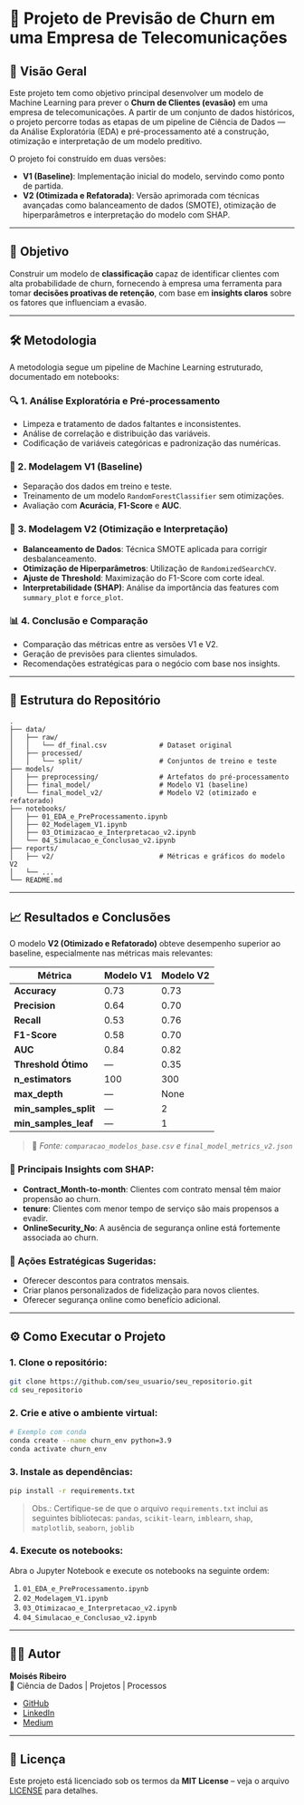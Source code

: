 # 🚀 Projeto de Previsão de Churn em uma Empresa de Telecomunicações

## 📖 Visão Geral

Este projeto tem como objetivo principal desenvolver um modelo de Machine Learning para prever o **Churn de Clientes (evasão)** em uma empresa de telecomunicações. A partir de um conjunto de dados históricos, o projeto percorre todas as etapas de um pipeline de Ciência de Dados — da Análise Exploratória (EDA) e pré-processamento até a construção, otimização e interpretação de um modelo preditivo.

O projeto foi construído em duas versões:

- **V1 (Baseline)**: Implementação inicial do modelo, servindo como ponto de partida.
- **V2 (Otimizada e Refatorada)**: Versão aprimorada com técnicas avançadas como balanceamento de dados (SMOTE), otimização de hiperparâmetros e interpretação do modelo com SHAP.

---

## 🎯 Objetivo

Construir um modelo de **classificação** capaz de identificar clientes com alta probabilidade de churn, fornecendo à empresa uma ferramenta para tomar **decisões proativas de retenção**, com base em **insights claros** sobre os fatores que influenciam a evasão.

---

## 🛠️ Metodologia

A metodologia segue um pipeline de Machine Learning estruturado, documentado em notebooks:

### 🔍 1. Análise Exploratória e Pré-processamento
- Limpeza e tratamento de dados faltantes e inconsistentes.
- Análise de correlação e distribuição das variáveis.
- Codificação de variáveis categóricas e padronização das numéricas.

### 🤖 2. Modelagem V1 (Baseline)
- Separação dos dados em treino e teste.
- Treinamento de um modelo `RandomForestClassifier` sem otimizações.
- Avaliação com **Acurácia**, **F1-Score** e **AUC**.

### 🚀 3. Modelagem V2 (Otimização e Interpretação)
- **Balanceamento de Dados**: Técnica SMOTE aplicada para corrigir desbalanceamento.
- **Otimização de Hiperparâmetros**: Utilização de `RandomizedSearchCV`.
- **Ajuste de Threshold**: Maximização do F1-Score com corte ideal.
- **Interpretabilidade (SHAP)**: Análise da importância das features com `summary_plot` e `force_plot`.

### 📊 4. Conclusão e Comparação
- Comparação das métricas entre as versões V1 e V2.
- Geração de previsões para clientes simulados.
- Recomendações estratégicas para o negócio com base nos insights.

---

## 📂 Estrutura do Repositório

```
.
├── data/
│   ├── raw/
│   │   └── df_final.csv             # Dataset original
│   ├── processed/
│   │   └── split/                   # Conjuntos de treino e teste
├── models/
│   ├── preprocessing/               # Artefatos do pré-processamento
│   ├── final_model/                 # Modelo V1 (baseline)
│   └── final_model_v2/              # Modelo V2 (otimizado e refatorado)
├── notebooks/
│   ├── 01_EDA_e_PreProcessamento.ipynb
│   ├── 02_Modelagem_V1.ipynb
│   ├── 03_Otimizacao_e_Interpretacao_v2.ipynb
│   └── 04_Simulacao_e_Conclusao_v2.ipynb
├── reports/
│   ├── v2/                          # Métricas e gráficos do modelo V2
│   └── ...
└── README.md
```

---

## 📈 Resultados e Conclusões

O modelo **V2 (Otimizado e Refatorado)** obteve desempenho superior ao baseline, especialmente nas métricas mais relevantes:

| Métrica              | Modelo V1 | Modelo V2 |
|----------------------|-----------|-----------|
| **Accuracy**         | 0.73      | 0.73      |
| **Precision**        | 0.64      | 0.70      |
| **Recall**           | 0.53      | 0.76      |
| **F1-Score**         | 0.58      | 0.70      |
| **AUC**              | 0.84      | 0.82      |
| **Threshold Ótimo**  | —         | 0.35      |
| **n_estimators**     | 100       | 300       |
| **max_depth**        | —         | None      |
| **min_samples_split**| —         | 2         |
| **min_samples_leaf** | —         | 1         |

> 🔎 *Fonte: `comparacao_modelos_base.csv` e `final_model_metrics_v2.json`*

### 🔎 Principais Insights com SHAP:
- **Contract_Month-to-month**: Clientes com contrato mensal têm maior propensão ao churn.
- **tenure**: Clientes com menor tempo de serviço são mais propensos a evadir.
- **OnlineSecurity_No**: A ausência de segurança online está fortemente associada ao churn.

### 🎯 Ações Estratégicas Sugeridas:
- Oferecer descontos para contratos mensais.
- Criar planos personalizados de fidelização para novos clientes.
- Oferecer segurança online como benefício adicional.

---

## ⚙️ Como Executar o Projeto

### 1. Clone o repositório:

```bash
git clone https://github.com/seu_usuario/seu_repositorio.git
cd seu_repositorio
```

### 2. Crie e ative o ambiente virtual:

```bash
# Exemplo com conda
conda create --name churn_env python=3.9
conda activate churn_env
```

### 3. Instale as dependências:

```bash
pip install -r requirements.txt
```

> Obs.: Certifique-se de que o arquivo `requirements.txt` inclui as seguintes bibliotecas:
> `pandas`, `scikit-learn`, `imblearn`, `shap`, `matplotlib`, `seaborn`, `joblib`

### 4. Execute os notebooks:

Abra o Jupyter Notebook e execute os notebooks na seguinte ordem:

1. `01_EDA_e_PreProcessamento.ipynb`  
2. `02_Modelagem_V1.ipynb`  
3. `03_Otimizacao_e_Interpretacao_v2.ipynb`  
4. `04_Simulacao_e_Conclusao_v2.ipynb`

---

## 👨‍💻 Autor

**Moisés Ribeiro**  
📌 Ciência de Dados | Projetos | Processos

- [GitHub](https://github.com/moises-rb)  
- [LinkedIn](https://www.linkedin.com/in/moisesrsjr/)  
- [Medium](https://medium.com/@moises.rsjr)

---

## 📄 Licença

Este projeto está licenciado sob os termos da **MIT License** – veja o arquivo [LICENSE](LICENSE) para detalhes.
